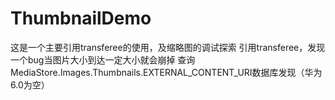# ThumbnailDemo
这是一个主要引用transferee的使用，及缩略图的调试探索
引用transferee，发现一个bug当图片大小到达一定大小就会崩掉
查询MediaStore.Images.Thumbnails.EXTERNAL_CONTENT_URI数据库发现（华为6.0为空）
